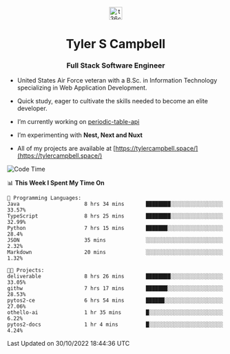 <p align="center">
<a href="https://www.linkedin.com/in/t36campbell" target="blank"><img align="center" src="https://ik.imagekit.io/t36campbell/Portfolio/linkedin.png.original_m8bbGgPh6.png" alt="t36campbell" height="30" width="30" /></a>
</p>
<h1 align="center">Tyler S Campbell</h1>
<h3 align="center">Full Stack Software Engineer</h3>

* United States Air Force veteran with a B.Sc. in Information Technology specializing in Web Application Development. 

* Quick study, eager to cultivate the skills needed to become an elite developer.

* I’m currently working on [periodic-table-api](https://github.com/t36campbell/periodic-table-api)

* I’m experimenting with **Nest, Next and Nuxt**

* All of my projects are available at [https://tylercampbell.space/](https://tylercampbell.space/)

<!--START_SECTION:waka-->
![Code Time](http://img.shields.io/badge/Code%20Time-1%2C958%20hrs%2047%20mins-blue)

📊 **This Week I Spent My Time On** 

```text
💬 Programming Languages: 
Java                     8 hrs 34 mins       ████████░░░░░░░░░░░░░░░░░   33.57% 
TypeScript               8 hrs 25 mins       ████████░░░░░░░░░░░░░░░░░   32.99% 
Python                   7 hrs 15 mins       ███████░░░░░░░░░░░░░░░░░░   28.4% 
JSON                     35 mins             ░░░░░░░░░░░░░░░░░░░░░░░░░   2.32% 
Markdown                 20 mins             ░░░░░░░░░░░░░░░░░░░░░░░░░   1.32%

🐱‍💻 Projects: 
deliverable              8 hrs 26 mins       ████████░░░░░░░░░░░░░░░░░   33.05% 
githw                    7 hrs 17 mins       ███████░░░░░░░░░░░░░░░░░░   28.53% 
pytos2-ce                6 hrs 54 mins       ██████░░░░░░░░░░░░░░░░░░░   27.06% 
othello-ai               1 hr 35 mins        █░░░░░░░░░░░░░░░░░░░░░░░░   6.22% 
pytos2-docs              1 hr 4 mins         █░░░░░░░░░░░░░░░░░░░░░░░░   4.24%

```


 Last Updated on 30/10/2022 18:44:36 UTC
<!--END_SECTION:waka-->
